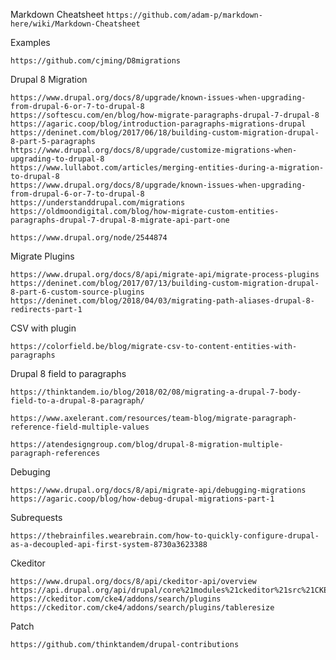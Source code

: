 Markdown Cheatsheet
```https://github.com/adam-p/markdown-here/wiki/Markdown-Cheatsheet```

Examples
```
https://github.com/cjming/D8migrations
```

Drupal 8 Migration  
```
https://www.drupal.org/docs/8/upgrade/known-issues-when-upgrading-from-drupal-6-or-7-to-drupal-8
https://softescu.com/en/blog/how-migrate-paragraphs-drupal-7-drupal-8
https://agaric.coop/blog/introduction-paragraphs-migrations-drupal
https://deninet.com/blog/2017/06/18/building-custom-migration-drupal-8-part-5-paragraphs
https://www.drupal.org/docs/8/upgrade/customize-migrations-when-upgrading-to-drupal-8
https://www.lullabot.com/articles/merging-entities-during-a-migration-to-drupal-8
https://www.drupal.org/docs/8/upgrade/known-issues-when-upgrading-from-drupal-6-or-7-to-drupal-8
https://understanddrupal.com/migrations
https://oldmoondigital.com/blog/how-migrate-custom-entities-paragraphs-drupal-7-drupal-8-migrate-api-part-one
```

```
https://www.drupal.org/node/2544874
```

Migrate Plugins
```
https://www.drupal.org/docs/8/api/migrate-api/migrate-process-plugins
https://deninet.com/blog/2017/07/13/building-custom-migration-drupal-8-part-6-custom-source-plugins
https://deninet.com/blog/2018/04/03/migrating-path-aliases-drupal-8-redirects-part-1
```

CSV with plugin
```
https://colorfield.be/blog/migrate-csv-to-content-entities-with-paragraphs
```

Drupal 8 field to paragraphs
```
https://thinktandem.io/blog/2018/02/08/migrating-a-drupal-7-body-field-to-a-drupal-8-paragraph/
```

```
https://www.axelerant.com/resources/team-blog/migrate-paragraph-reference-field-multiple-values
```

```
https://atendesigngroup.com/blog/drupal-8-migration-multiple-paragraph-references
```

Debuging
```
https://www.drupal.org/docs/8/api/migrate-api/debugging-migrations
https://agaric.coop/blog/how-debug-drupal-migrations-part-1
```

Subrequests
```
https://thebrainfiles.wearebrain.com/how-to-quickly-configure-drupal-as-a-decoupled-api-first-system-8730a3623388
```

Ckeditor
```
https://www.drupal.org/docs/8/api/ckeditor-api/overview
https://api.drupal.org/api/drupal/core%21modules%21ckeditor%21src%21CKEditorPluginButtonsInterface.php/interface/CKEditorPluginButtonsInterface/8.2.x
https://ckeditor.com/cke4/addons/search/plugins
https://ckeditor.com/cke4/addons/search/plugins/tableresize
```

Patch 
```
https://github.com/thinktandem/drupal-contributions
```
